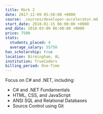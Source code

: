 ```yaml
---
title: Mark 2
date: 2017-12-09 05:50:00 +0000
course: _courses/developer-accelerator.md
start_date: 2018-01-15 06:00:00 +0000
end_date: 2018-03-09 06:00:00 +0000
price: 7500
stats:
  students_placed: 4
  average_salary: 55750
has_scholarship: true
location: Birmingham, AL
institution: TrueCoders
billing_period: One-Time
---
```


Focus on C# and .NET, including:

* C# and .NET Fundamentals
* HTML, CSS, and JavaScript
* ANSI SQL and Relational Databases
* Source Control using Git
